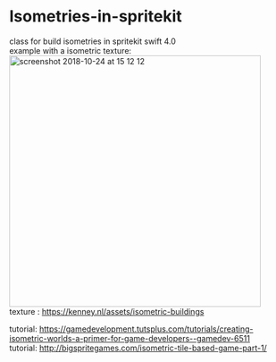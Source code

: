 # Isometries-in-spritekit
class for build isometries in spritekit swift 4.0 <br />
example with a isometric texture:<br />
<img height="450" alt="screenshot 2018-10-24 at 15 12 12" src="https://user-images.githubusercontent.com/36310714/47292770-580b0600-d608-11e8-9e8e-be5a6c7292d3.png">
 <br />texture : https://kenney.nl/assets/isometric-buildings


tutorial: https://gamedevelopment.tutsplus.com/tutorials/creating-isometric-worlds-a-primer-for-game-developers--gamedev-6511 <br />
tutorial: http://bigspritegames.com/isometric-tile-based-game-part-1/
